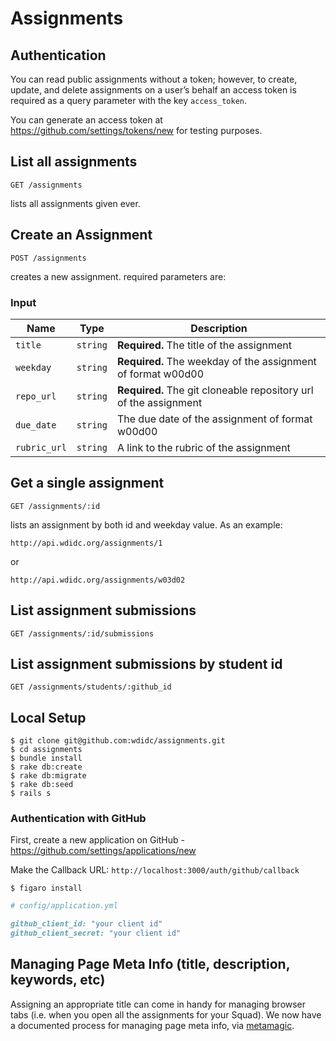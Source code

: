# Assignments

## Authentication

You can read public assignments without a token; however, to create, update, and delete assignments on a user’s behalf an access token is required as a query parameter
with the key `access_token`.

You can generate an access token at https://github.com/settings/tokens/new for testing purposes.

## List all assignments

```
GET /assignments
```

lists all assignments given ever.

##  Create an Assignment

```
POST /assignments
```

creates a new assignment. required parameters are:

### Input

| Name | Type | Description |
|---|---|---|
| `title` | `string` | **Required.** The title of the assignment |
| `weekday` | `string` | **Required.** The weekday of the assignment of format w00d00 |
| `repo_url` | `string` | **Required.** The git cloneable repository url of the assignment |
| `due_date` | `string` | The due date of the assignment of format w00d00 |
| `rubric_url` | `string` | A link to the rubric of the assignment |

## Get a single assignment

```
GET /assignments/:id
```

lists an assignment by both id and weekday value. As an example:

```
http://api.wdidc.org/assignments/1
```

or

```
http://api.wdidc.org/assignments/w03d02
```

## List assignment submissions

```
GET /assignments/:id/submissions
```

## List assignment submissions by student id

```
GET /assignments/students/:github_id
```

## Local Setup

    $ git clone git@github.com:wdidc/assignments.git
    $ cd assignments
    $ bundle install
    $ rake db:create
    $ rake db:migrate
    $ rake db:seed
    $ rails s

### Authentication with GitHub

First, create a new application on GitHub - https://github.com/settings/applications/new

Make the Callback URL: `http://localhost:3000/auth/github/callback`

    $ figaro install

```rb
# config/application.yml

github_client_id: "your client id"
github_client_secret: "your client id"
```


## Managing Page Meta Info (title, description, keywords, etc)
Assigning an appropriate title can come in handy for managing browser tabs (i.e. when you open all the assignments for your Squad).  We now have a documented process for managing page meta info, via [metamagic](https://github.com/lassebunk/metamagic).
